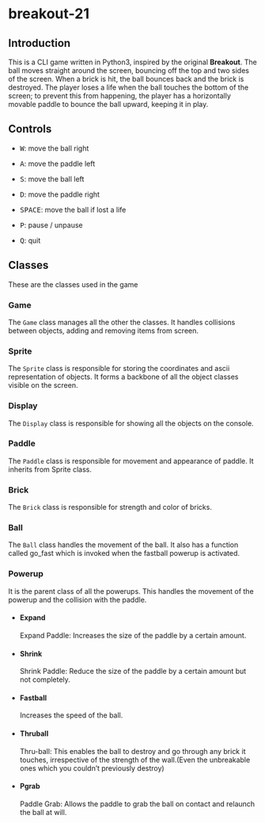 # breakout-21
## Introduction
This is a CLI game written in Python3, inspired by the original **Breakout**. The ball moves straight around the screen, bouncing off the top and two sides of the screen. When a brick is hit, the ball bounces back and the brick is destroyed. The player loses a life when the ball touches the bottom of the screen; to prevent this from happening, the player has a horizontally movable paddle to bounce the ball upward, keeping it in play.  

## Controls
- <kbd>W</kbd>: move the ball right 
- <kbd>A</kbd>: move the paddle left
- <kbd>S</kbd>: move the ball left
- <kbd>D</kbd>: move the paddle right

- <kbd>SPACE</kbd>: move the ball if lost a life
- <kbd>P</kbd>: pause / unpause
- <kbd>Q</kbd>: quit

## Classes
These are the classes used in the game
### Game
The `Game` class manages all the other the classes. It handles collisions between objects, adding and removing items from screen. 
### Sprite
The `Sprite` class is responsible for storing the coordinates and ascii representation of objects. It forms a backbone of all the object classes visible on the screen.
### Display
The `Display` class is responsible for showing all the objects on the console.

### Paddle 
The `Paddle` class is responsible for movement and appearance of paddle. It inherits from Sprite class.

### Brick 
The `Brick` class is responsible for strength and color of bricks.

### Ball 
The `Ball` class handles the movement of the ball. It also has a function called go_fast which is invoked when the fastball powerup is activated.

### Powerup
It is the parent class of all the powerups. This handles the movement of the powerup and the collision with the paddle.

* #### Expand 
    Expand Paddle: Increases the size of the paddle by a certain amount.
* #### Shrink 
    Shrink Paddle: Reduce the size of the paddle by a certain amount but not completely.
* #### Fastball 
    Increases the speed of the ball.
* #### Thruball 
    Thru-ball: This enables the ball to destroy and go through any brick it touches, irrespective of the
strength of the wall.(Even the unbreakable ones which you couldn’t previously destroy)
* #### Pgrab 
    Paddle Grab: Allows the paddle to grab the ball on contact and relaunch the ball at will.
